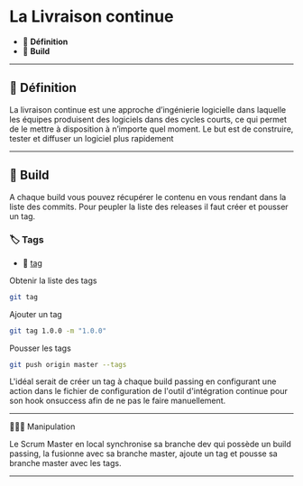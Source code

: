 # La Livraison continue

* 🔖 **Définition**
* 🔖 **Build**

___

## 📑 Définition

La livraison continue est une approche d’ingénierie logicielle dans laquelle les équipes produisent des logiciels dans des cycles courts, ce qui permet de le mettre à disposition à n’importe quel moment. Le but est de construire, tester et diffuser un logiciel plus rapidement

___

## 📑 Build

A chaque build vous pouvez récupérer le contenu en vous rendant dans la liste des commits. Pour peupler la liste des releases il faut créer et pousser un tag.

### 🏷️ **Tags**


* 🔗 [tag](https://git-scm.com/book/en/v2/Git-Basics-Tagging)

Obtenir la liste des tags

```bash
git tag
```

Ajouter un tag

```bash
git tag 1.0.0 -m "1.0.0"
```

Pousser les tags

```bash
git push origin master --tags
```

L'idéal serait de créer un tag à chaque build passing en configurant une action dans le fichier de configuration de l'outil d'intégration continue pour son hook onsuccess afin de ne pas le faire manuellement.

___

👨🏻‍💻 Manipulation

Le Scrum Master en local synchronise sa branche dev qui possède un build passing, la fusionne avec sa branche master, ajoute un tag et pousse sa branche master avec les tags.

___
